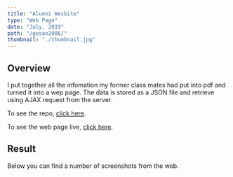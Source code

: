 ```yaml
---
title: "Alumni Wesbite"
type: "Web Page"
date: "July, 2019"
path: "/gosan2006/"
thumbnail: "./thumbnail.jpg"
---
```


## Overview

I put together all the infomation my former class mates had put into pdf and turned it into a wep page. The data is stored as a JSON file and retrieve using AJAX request from the server.

To see the repo, [click here](https://github.com/dankore/gss-gwarinpa-2006-set "GitHub Repo").

To see the web page live, [click here](https://gosan06.netlify.com/ "Live Preview").

## Result

Below you can find a number of screenshots from the web.

<!-- ![Screenshot 1](./image1.jpg)
![Screenshot 2](./image2.jpg)
![Screenshot 3](./image3.jpg) -->
